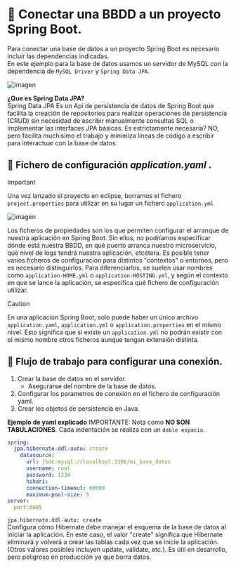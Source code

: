 # 📌 Conectar una BBDD a un proyecto Spring Boot.
Para conectar una base de datos a un proyecto Spring Boot es necesario incluir las dependencias indicadas.   
En este ejemplo para la base de datos usamos un servidor de MySQL con la dependencia de `MySQL Driver` y `Spring Data JPA`.   
   
![imagen](https://github.com/user-attachments/assets/9162e9af-88d6-4077-80e9-552f0e10e986)

**¿Que es Spring Data JPA?**   
Spring Data JPA Es un Api de persistencia de datos de Spring Boot que facilita la creación de repositorios para realizar operaciones de persistencia (CRUD) sin necesidad de 
escribir manualmente consultas SQL o implementar las interfaces JPA básicas. Es estrictamente necesaria? NO, pero facilita muchisimo el trabajo y minimiza lineas de código a 
escribir para interactuar con la base de datos.

   
## 🔹 Fichero de configuración _application.yaml_ .

>[!IMPORTANT]
>Una vez lanzado el proyecto en eclipse, borramos el fichero `project.properties` para utilizar en su lugar un fichero `application.yml`
>   
>![imagen](https://github.com/user-attachments/assets/2e848b19-92b0-43db-97cb-6071d8bd9a0d)

    
Los ficheros de propiedades son los que permiten configurar el arranque de nuestra aplicación en Spring Boot. Sin ellos, no podríamos especificar dónde está nuestra BBDD, 
en qué puerto arranca nuestro microservicio, qué nivel de logs tendrá nuestra aplicación, etcétera. Es posible tener varios ficheros de configuración para distintos "contextos" 
o entornos, pero es necesario distinguirlos. Para diferenciarlos, se suelen usar nombres como `application-HOME.yml` o `application-HOSTING.yml`, y según el contexto en que se lance 
la aplicación, se especifica qué fichero de configuración utilizar.
    
>[!Caution]
>En una aplicación Spring Boot, solo puede haber un único archivo `application.yaml`, `application.yml` o `application.properties` en el mismo nivel. Esto significa que si existe un
`application.yml` no podrán existir con el mismo nombre otros ficheros aunque tengan extensión distinta.
   

## 🔹 Flujo de trabajo para configurar una conexión.
1. Crear la base de datos en el servidor.
   - Asegurarse del nombre de la base de datos.
2. Configurar los parametros de conexión en el fichero de configuración yaml.
3. Crear los objetos de persistencia en Java.


**Ejemplo de yaml explicado**
IMPORTANTE: Nota como **NO SON TABULACIONES**. Cada indentación se realiza con un `doble espacio`.
```yaml
spring:
  jpa.hibernate.ddl-auto: create
    datasource:
      url: jbdc:mysql://localhost:3306/mi_base_datos
      username: root
      password: 1234
      hikari:
      connection-timeout: 60000
      maximum-pool-size: 5
server:
  port:8085
```
   
`jpa.hibernate.ddl-auto: create`   
Configura cómo Hibernate debe manejar el esquema de la base de datos al iniciar la aplicación. En este caso, el valor "create" significa que Hibernate eliminará y volverá a crear las tablas cada vez que se inicie la aplicación. (Otros valores posibles incluyen update, validate, etc.). Es útil en desarrollo, pero peligroso en producción ya que borra datos.
